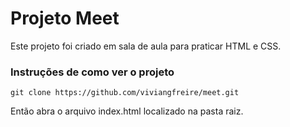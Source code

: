# Projeto Meet

Este projeto foi criado em sala de aula para praticar HTML e CSS.

### Instruções de como ver o projeto

```shell
git clone https://github.com/viviangfreire/meet.git
```

Então abra o arquivo index.html localizado na pasta raiz.